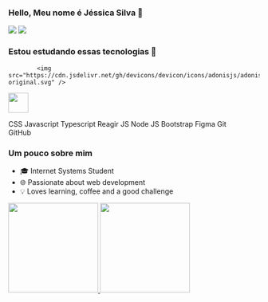 ### Hello, Meu nome é Jéssica Silva 👋 
<div>
<a href = "mailto:jessicasilv3@gmail.com"><img src="https://img.shields.io/badge/Gmail-D14836?style=for-the-badge&logo=gmail&logoColor=white" target="_blank"></a>
<a href="https://www.linkedin.com/in/jessica-silva-developer" target="_blank"><img src="https://img.shields.io/badge/-LinkedIn-%230077B5?style=for-the-badge&logo=linkedin&logoColor=white" target="_blank"></a>   
</div>

### Estou estudando essas tecnologias 🚀
<div>
          
            <img src="https://cdn.jsdelivr.net/gh/devicons/devicon/icons/adonisjs/adonisjs-original.svg" />
          
<img src="https://cdn.jsdelivr.net/gh/devicons/devicon/icons/adonisjs/adonisjs-original.svg" width="40" height="40" />
</div>
          
CSS <i class="devicon-css3-plain-wordmark colored"></i>
Javascript <i class="devicon-javascript-plain colored"></i>
Typescript <i class="devicon-typescript-plain colored"></i>
Reagir JS <i class="devicon-react-original-wordmark colored"></i>
Node JS <i class="devicon-nodejs-plain colored"></i>
Bootstrap <i class="devicon-bootstrap-plain-wordmark colored"></i>
Figma <i class="devicon-figma-plain colored"></i>
Git<i class="devicon-git-plain-wordmark colored"></i>      
GitHub <i class="devicon-github-original-wordmark colored"></i>
          
          
          
### Um pouco sobre mim     
- 🎓 Internet Systems Student
- 🌐 Passionate about web development
- 💡 Loves learning, coffee and a good challenge

<div>
<a href="https://github.com/jessicasilvagermano">
<img height="180em" src="https://github-readme-stats.vercel.app/api/top-langs/?jessicasilvagermano&layout=compact&langs_count=7&theme=dracula"/>
<img height="180em" src="https://github-readme-stats.vercel.app/api?username=jessicasilvagermano&show_icons=true&theme=dracula&include_all_commits=true&count_private=true"/>
</div>
